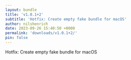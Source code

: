 ```yaml
---
layout: bundle
title: 'v1.0.1+2'
subtitle: 'Hotfix: Create empty fake bundle for macOS'
author: nilshenrich
date: 2023-09-26 15:40:50 +0000
permalink: 'downloads/v1.0.1+2/'
pin: false
---
```


Hotfix: Create empty fake bundle for macOS

